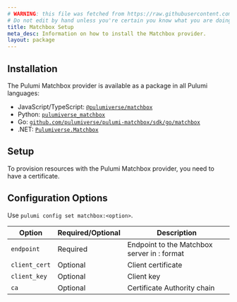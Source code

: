 ```yaml
---
# WARNING: this file was fetched from https://raw.githubusercontent.com/pulumiverse/pulumi-matchbox/v0.2.0/docs/installation-configuration.md
# Do not edit by hand unless you're certain you know what you are doing!
title: Matchbox Setup
meta_desc: Information on how to install the Matchbox provider.
layout: package
---
```


## Installation

The Pulumi Matchbox provider is available as a package in all Pulumi languages:

* JavaScript/TypeScript: [`@pulumiverse/matchbox`](https://www.npmjs.com/package/@pulumiverse/matchbox)
* Python: [`pulumiverse_matchbox`](https://pypi.org/project/pulumiverse-matchbox/)
* Go: [`github.com/pulumiverse/pulumi-matchbox/sdk/go/matchbox`](https://pkg.go.dev/github.com/pulumiverse/pulumi-matchbox/sdk/go/matchbox)
* .NET: [`Pulumiverse.Matchbox`](https://www.nuget.org/packages/Pulumiverse.Matchbox)

## Setup

To provision resources with the Pulumi Matchbox provider, you need to have a certificate. 

## Configuration Options

Use `pulumi config set matchbox:<option>`.

| Option | Required/Optional | Description |
|-----|------|----|
| `endpoint`| Required | Endpoint to the Matchbox server in <host>:<port> format |
| `client_cert`| Optional | Client certificate |
| `client_key`| Optional | Client key |
| `ca`| Optional | Certificate Authority chain |
